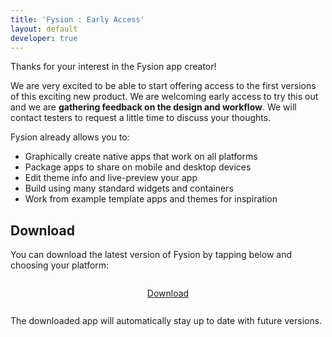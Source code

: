 ```yaml
---
title: 'Fysion : Early Access'
layout: default
developer: true
---
```


Thanks for your interest in the Fysion app creator!

We are very excited to be able to start offering access to the first versions of this exciting new product.
We are welcoming early access to try this out and we are **gathering feedback on the design and workflow**.
We will contact testers to request a little time to discuss your thoughts.

Fysion already allows you to:

* Graphically create native apps that work on all platforms
* Package apps to share on mobile and desktop devices
* Edit theme info and live-preview your app
* Build using many standard widgets and containers
* Work from example template apps and themes for inspiration

## Download

You can download the latest version of Fysion by tapping below and choosing your platform:

<p style="text-align: center; padding: 10pt;">
  <a href="https://fysion.app/download" class="button">Download</a>
</p>

The downloaded app will automatically stay up to date with future versions.

